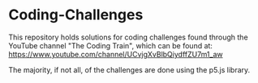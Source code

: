 # Coding-Challenges
This repository holds solutions for coding challenges found through the YouTube channel "The Coding Train", which can be found at: https://www.youtube.com/channel/UCvjgXvBlbQiydffZU7m1_aw

The majority, if not all, of the challenges are done using the p5.js library.
